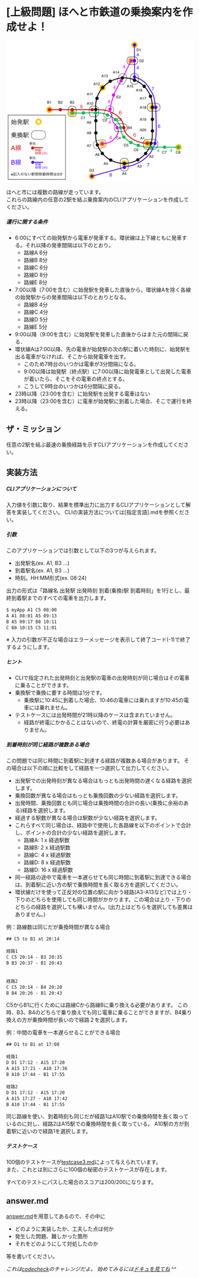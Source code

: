 # [上級問題] ほへと市鉄道の乗換案内を作成せよ！

![ほへと市](public/images/hoheto-city.png)

ほへと市には複数の路線が走っています。  
これらの路線内の任意の2駅を結ぶ乗換案内のCLIアプリケーションを作成してください。

##### 運行に関する条件
- 6:00にすべての始発駅から電車が発車する。環状線は上下線ともに発車する。それ以降の発車間隔は以下のとおり。
  - 路線A 6分
  - 路線B 8分
  - 路線C 6分
  - 路線D 8分
  - 路線E 8分
- 7:00以降（7:00を含む）に始発駅を発車した直後から，環状線Aを除く各線の始発駅からの発車間隔は以下のとおりとなる。
  - 路線B 4分
  - 路線C 4分
  - 路線D 5分
  - 路線E 5分
- 9:00以降（9:00を含む）に始発駅を発車した直後からはまた元の間隔に戻る．
- 環状線Aは7:00以降、先の電車が始発駅の次の駅に着いた時刻に、始発駅を出る電車がなければ、そこから始発電車を出す。
  - このため7時台のいつかは電車が3分間隔になる。
  - 9:00以降は始発駅（終点駅）に7:00以降に始発電車として出発した電車が着いたら、そこをその電車の終点とする。
  - こうして9時台のいつかは6分間隔に戻る。
- 23時以降（23:00を含む）に始発駅を出発する電車はない
- 23時以降（23:00を含む）に電車が始発駅に到着した場合、そこで運行を終える。

## ザ・ミッション
任意の2駅を結ぶ最速の乗換経路を示すCLIアプリケーションを作成してください。

## 実装方法

##### CLIアプリケーションについて
入力値を引数に取り、結果を標準出力に出力するCLIアプリケーションとして解答を実装してください。
CLIの実装方法については[指定言語].mdを参照ください。

##### 引数

このアプリケーションでは引数として以下の3つが与えられます。

- 出発駅名(ex. A1, B3 ...)
- 到着駅名(ex. A1, B3 ...)
- 時刻。HH:MM形式(ex. 08:24)

出力の形式は「路線名 出発駅 出発時刻 到着(乗換)駅 到着時刻」を1行とし、最終到着駅までのすべての電車を出力します。

```
$ myApp A1 C5 08:00
A A1 08:01 A5 09:13
B A5 09:17 B8 10:11
C B8 10:15 C5 11:01
```

※ 入力の引数が不正な場合はエラーメッセージを表示して終了コード(-1)で終了するようにします。

##### ヒント
- CLIで指定された出発時刻と出発駅の電車の出発時刻が同じ場合はその電車に乗ることができます。
- 乗換駅で乗換に要する時間は1分です。
  - 乗換駅に10:45に到着した場合、10:46の電車には乗れますが10:45の電車には乗れません。
- テストケースには出発時間が21時以降のケースは含まれていません。
  - 経路が終電にかかることはないので、終電の計算を厳密に行う必要はありません。

##### 到着時刻が同じ経路が複数ある場合
この問題では同じ時間に到着駅に到達する経路が複数ある場合があります。
その場合は以下の順に比較をして経路を一つ選択して出力してください。

- 出発駅での出発時刻が異なる場合はもっとも出発時間の遅くなる経路を選択します。
- 乗換回数が異なる場合はもっとも乗換回数の少ない経路を選択します。
- 出発時間、乗換回数とも同じ場合は乗換時間の合計の長い(乗換に余裕のある)経路を選択します。
- 経過する駅数が異なる場合は駅数が少ない経路を選択します。
- これらすべて同じ場合は、経路中で使用した各路線を以下のポイントで合計し、ポイントの合計の少ない経路を選択します。
  - 路線A: 1 x 経過駅数
  - 路線B: 2 x 経過駅数
  - 路線C: 4 x 経過駅数
  - 路線D: 8 x 経過駅数
  - 路線D: 16 x 経過駅数
- 同一経路の途中で電車を一本遅らせても同じ時間に到着駅に到達できる場合は、到着駅に近い方の駅で乗換時間を長く取る方を選択してください。
- 環状線だけを使って正反対の位置の駅に向かう経路(A3-A13など)では上り・下りのどちらを使用しても同じ時間がかかります。この場合は上り・下りのどちらの経路を選択しても構いません。(出力上はどちらを選択しても差異はありません。)

例：路線数は同じだが乗換時間が異なる場合

```
## C5 to B1 at 20:14

経路1
C C5 20:14 - B3 20:35
B B3 20:37 - B1 20:43


経路2
C C5 20:14 - B4 20:20
B B4 20:26 - B1 20:43
```

C5からB1に行くためには路線Cから路線Bに乗り換える必要があります。
この時、B3、B4のどちらで乗り換えても同じ電車に乗ることができますが、B4乗り換えの方が乗換時間が長いので経路２を選択します。

例：中間の電車を一本遅らせることができる場合

```
## D1 to B1 at 17:08

経路1
D D1 17:12 - A15 17:20
A A15 17:21 - A10 17:36
B A10 17:44 - B1 17:55

経路2
D D1 17:12 - A15 17:20
A A15 17:27 - A10 17:42
B A10 17:44 - B1 17:55
```

同じ路線を使い、到着時刻も同じだが経路1はA10駅での乗換時間を長く取っているのに対し、経路2はA15駅での乗換時間を長く取っている。
A10駅の方が到着駅に近いので経路1を選択します。


##### テストケース
100個のテストケースが[testcase3.md](test/testcase3.md)によって与えられています。  
また、これとは別にさらに100個の秘密のテストケースが存在します。

すべてのテストにパスした場合のスコアは200/200になります。

## answer.md
[answer.md](./answer.md)を用意してあるので、その中に
- どのように実装したか、工夫した点は何か
- 発生した問題、難しかった箇所
- それをどのようにして対処したのか

等を書いてください。


*これは[codecheck](http://app.code-check.io/openchallenges)のチャレンジだよ。 始めてみるには[ドキュを見てね](https://code-check.github.io/docs/ja)* ^^  
